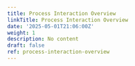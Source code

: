 ```yaml
---
title: Process Interaction Overview
linkTitle: Process Interaction Overview
date: '2025-05-01T21:06:00Z'
weight: 1
description: No content
draft: false
ref: process-interaction-overview
---
```


